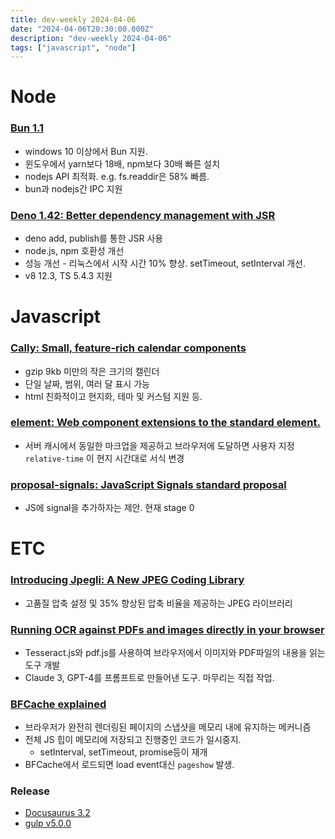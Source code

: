 ```yaml
---
title: dev-weekly 2024-04-06
date: "2024-04-06T20:30:00.000Z"
description: "dev-weekly 2024-04-06"
tags: ["javascript", "node"]
---
```


# Node

### **[Bun 1.1](https://bun.sh/blog/bun-v1.1)**

- windows 10 이상에서 Bun 지원.
- 윈도우에서 yarn보다 18배, npm보다 30배 빠른 설치
- nodejs API 최적화. e.g. fs.readdir은 58% 빠름.
- bun과 nodejs간 IPC 지원

### **[Deno 1.42: Better dependency management with JSR](https://deno.com/blog/v1.42)**

- deno add, publish를 통한 JSR 사용
- node.js, npm 호환성 개선
- 성능 개선 - 리눅스에서 시작 시간 10% 향상. setTimeout, setInterval 개선.
- v8 12.3, TS 5.4.3 지원

# Javascript

### **[Cally: Small, feature-rich calendar components](https://wicky.nillia.ms/cally/)**

- gzip 9kb 미만의 작은 크기의 캘린더
- 단일 날짜, 범위, 여러 달 표시 가능
- html 친화적이고 현지화, 테마 및 커스텀 지원 등.

### **[<relative-time> element: Web component extensions to the standard <time> element.](https://github.com/github/relative-time-element)**

- 서버 캐시에서 동일한 마크업을 제공하고 브라우저에 도달하면 사용자 지정 `relative-time` 이 현지 시간대로 서식 변경

### **[proposal-signals: JavaScript Signals standard proposal](https://github.com/proposal-signals/proposal-signals)**

- JS에 signal을 추가하자는 제안. 현재 stage 0

# ETC

### **[Introducing Jpegli: A New JPEG Coding Library](https://opensource.googleblog.com/2024/04/introducing-jpegli-new-jpeg-coding-library.html)**

- 고품질 압축 설정 및 35% 향상된 압축 비율을 제공하는 JPEG 라이브러리

### **[Running OCR against PDFs and images directly in your browser](https://simonwillison.net/2024/Mar/30/ocr-pdfs-images/)**

- Tesseract.js와 pdf.js를 사용하여 브라우저에서 이미지와 PDF파일의 내용을 읽는 도구 개발
- Claude 3, GPT-4를 프롬프트로 만들어낸 도구. 마무리는 직접 작업.

### **[BFCache explained](https://www.sabatino.dev/bfcache-explained/)**

- 브라우저가 완전히 렌더링된 페이지의 스냅샷을 메모리 내에 유지하는 메커니즘
- 전체 JS 힙이 메모리에 저장되고 진행중인 코드가 일시중지.
    - setInterval, setTimeout, promise등이 재개
- BFCache에서 로드되면 load event대신 `pageshow` 발생.

### **Release**

- [Docusaurus 3.2](https://docusaurus.io/blog/releases/3.2)
- [gulp v5.0.0](https://github.com/gulpjs/gulp/releases/tag/v5.0.0)